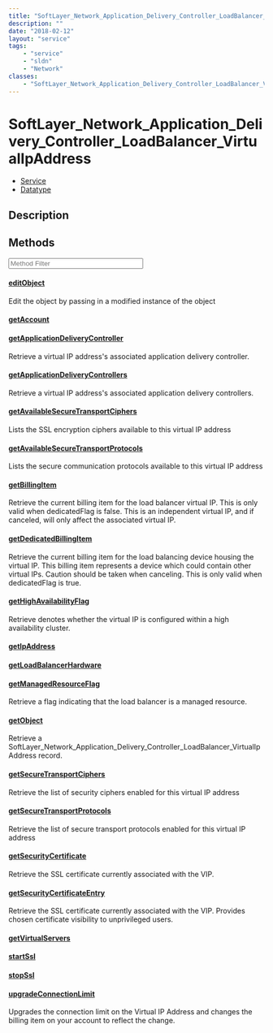 ```yaml
---
title: "SoftLayer_Network_Application_Delivery_Controller_LoadBalancer_VirtualIpAddress"
description: ""
date: "2018-02-12"
layout: "service"
tags:
    - "service"
    - "sldn"
    - "Network"
classes:
    - "SoftLayer_Network_Application_Delivery_Controller_LoadBalancer_VirtualIpAddress"
---
```

# SoftLayer_Network_Application_Delivery_Controller_LoadBalancer_VirtualIpAddress
<div id='service-datatype'>
    <ul id='sldn-reference-tabs'>
    <li id='service'> <a href='/reference/services/SoftLayer_Network_Application_Delivery_Controller_LoadBalancer_VirtualIpAddress' >Service</a></li>    <li id='datatype'> <a href='/reference/datatypes/SoftLayer_Network_Application_Delivery_Controller_LoadBalancer_VirtualIpAddress' >Datatype</a></li>
    </ul>
</div>

## Description




        
<div id="properties" class="content service-content">

## Methods

<div class="view-filters">
    <div class="clearfix">
        <div class="search-input-box">
            <input placeholder="Method Filter" onkeyup="titleSearch(inputId='edit-combine', divId='method-div', elementClass='method-row')" 
                type="text" id="edit-combine" value="" size="30" maxlength="128" class="form-text">
        </div>
    </div>
</div>

<div id="method-div">

<div class="method-row">

#### [editObject](/reference/services/SoftLayer_Network_Application_Delivery_Controller_LoadBalancer_VirtualIpAddress/editObject)
Edit the object by passing in a modified instance of the object
</div>

<div class="method-row">

#### [getAccount](/reference/services/SoftLayer_Network_Application_Delivery_Controller_LoadBalancer_VirtualIpAddress/getAccount)

</div>

<div class="method-row">

#### [getApplicationDeliveryController](/reference/services/SoftLayer_Network_Application_Delivery_Controller_LoadBalancer_VirtualIpAddress/getApplicationDeliveryController)
Retrieve a virtual IP address's associated application delivery controller.
</div>

<div class="method-row">

#### [getApplicationDeliveryControllers](/reference/services/SoftLayer_Network_Application_Delivery_Controller_LoadBalancer_VirtualIpAddress/getApplicationDeliveryControllers)
Retrieve a virtual IP address's associated application delivery controllers.
</div>

<div class="method-row">

#### [getAvailableSecureTransportCiphers](/reference/services/SoftLayer_Network_Application_Delivery_Controller_LoadBalancer_VirtualIpAddress/getAvailableSecureTransportCiphers)
Lists the SSL encryption ciphers available to this virtual IP address
</div>

<div class="method-row">

#### [getAvailableSecureTransportProtocols](/reference/services/SoftLayer_Network_Application_Delivery_Controller_LoadBalancer_VirtualIpAddress/getAvailableSecureTransportProtocols)
Lists the secure communication protocols available to this virtual IP address 
</div>

<div class="method-row">

#### [getBillingItem](/reference/services/SoftLayer_Network_Application_Delivery_Controller_LoadBalancer_VirtualIpAddress/getBillingItem)
Retrieve the current billing item for the load balancer virtual IP. This is only valid when dedicatedFlag is false. This is an independent virtual IP, and if canceled, will only affect the associated virtual IP.
</div>

<div class="method-row">

#### [getDedicatedBillingItem](/reference/services/SoftLayer_Network_Application_Delivery_Controller_LoadBalancer_VirtualIpAddress/getDedicatedBillingItem)
Retrieve the current billing item for the load balancing device housing the virtual IP. This billing item represents a device which could contain other virtual IPs. Caution should be taken when canceling. This is only valid when dedicatedFlag is true.
</div>

<div class="method-row">

#### [getHighAvailabilityFlag](/reference/services/SoftLayer_Network_Application_Delivery_Controller_LoadBalancer_VirtualIpAddress/getHighAvailabilityFlag)
Retrieve denotes whether the virtual IP is configured within a high availability cluster.
</div>

<div class="method-row">

#### [getIpAddress](/reference/services/SoftLayer_Network_Application_Delivery_Controller_LoadBalancer_VirtualIpAddress/getIpAddress)

</div>

<div class="method-row">

#### [getLoadBalancerHardware](/reference/services/SoftLayer_Network_Application_Delivery_Controller_LoadBalancer_VirtualIpAddress/getLoadBalancerHardware)

</div>

<div class="method-row">

#### [getManagedResourceFlag](/reference/services/SoftLayer_Network_Application_Delivery_Controller_LoadBalancer_VirtualIpAddress/getManagedResourceFlag)
Retrieve a flag indicating that the load balancer is a managed resource.
</div>

<div class="method-row">

#### [getObject](/reference/services/SoftLayer_Network_Application_Delivery_Controller_LoadBalancer_VirtualIpAddress/getObject)
Retrieve a SoftLayer_Network_Application_Delivery_Controller_LoadBalancer_VirtualIpAddress record.
</div>

<div class="method-row">

#### [getSecureTransportCiphers](/reference/services/SoftLayer_Network_Application_Delivery_Controller_LoadBalancer_VirtualIpAddress/getSecureTransportCiphers)
Retrieve the list of security ciphers enabled for this virtual IP address
</div>

<div class="method-row">

#### [getSecureTransportProtocols](/reference/services/SoftLayer_Network_Application_Delivery_Controller_LoadBalancer_VirtualIpAddress/getSecureTransportProtocols)
Retrieve the list of secure transport protocols enabled for this virtual IP address
</div>

<div class="method-row">

#### [getSecurityCertificate](/reference/services/SoftLayer_Network_Application_Delivery_Controller_LoadBalancer_VirtualIpAddress/getSecurityCertificate)
Retrieve the SSL certificate currently associated with the VIP.
</div>

<div class="method-row">

#### [getSecurityCertificateEntry](/reference/services/SoftLayer_Network_Application_Delivery_Controller_LoadBalancer_VirtualIpAddress/getSecurityCertificateEntry)
Retrieve the SSL certificate currently associated with the VIP. Provides chosen certificate visibility to unprivileged users.
</div>

<div class="method-row">

#### [getVirtualServers](/reference/services/SoftLayer_Network_Application_Delivery_Controller_LoadBalancer_VirtualIpAddress/getVirtualServers)

</div>

<div class="method-row">

#### [startSsl](/reference/services/SoftLayer_Network_Application_Delivery_Controller_LoadBalancer_VirtualIpAddress/startSsl)

</div>

<div class="method-row">

#### [stopSsl](/reference/services/SoftLayer_Network_Application_Delivery_Controller_LoadBalancer_VirtualIpAddress/stopSsl)

</div>

<div class="method-row">

#### [upgradeConnectionLimit](/reference/services/SoftLayer_Network_Application_Delivery_Controller_LoadBalancer_VirtualIpAddress/upgradeConnectionLimit)
Upgrades the connection limit on the Virtual IP Address and changes the billing item on your account to reflect the change.
</div>
</div>

</div>

